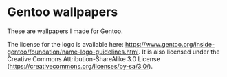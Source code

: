 # Gentoo wallpapers
These are wallpapers I made for Gentoo. 

The license for the logo is available here: https://www.gentoo.org/inside-gentoo/foundation/name-logo-guidelines.html. It is also licensed under the Creative Commons Attribution-ShareAlike 3.0 License (https://creativecommons.org/licenses/by-sa/3.0/).
